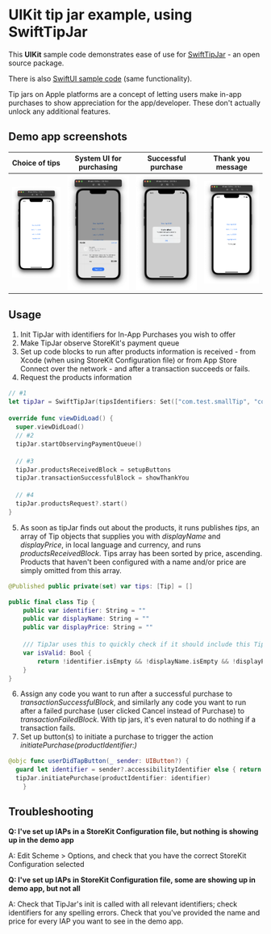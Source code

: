 # UIKit tip jar example, using SwiftTipJar

This **UIKit** sample code demonstrates ease of use for [SwiftTipJar](https://github.com/dkasaj/SwiftTipJar) - an open source package. 

There is also [SwiftUI sample code](https://github.com/dkasaj/SwiftTipJar-SwiftUI-Example) (same functionality). 

Tip jars on Apple platforms are a concept of letting users make in-app purchases to show appreciation for the app/developer. These don't actually unlock any additional features.

## Demo app screenshots
| Choice of tips | System UI for purchasing | Successful purchase | Thank you message |
| - | - | - | - |
![Choice of tips](Screenshots/1.png) | ![System UI for purchasing](Screenshots/2.png) | ![Successful purchase](Screenshots/3.png) | ![Thank you message](Screenshots/4.png)

## Usage
1. Init TipJar with identifiers for In-App Purchases you wish to offer
2. Make TipJar observe StoreKit's payment queue
3. Set up code blocks to run after products information is received - from Xcode (when using StoreKit Configuration file) or from App Store Connect over the network - and after a transaction succeeds or fails.
4. Request the products information 

```swift
// #1
let tipJar = SwiftTipJar(tipsIdentifiers: Set(["com.test.smallTip", "com.test.mediumTip", "com.test.largeTip", "com.test.hugeTip"]))

override func viewDidLoad() {
  super.viewDidLoad()
  // #2
  tipJar.startObservingPaymentQueue()

  // #3
  tipJar.productsReceivedBlock = setupButtons
  tipJar.transactionSuccessfulBlock = showThankYou

  // #4
  tipJar.productsRequest?.start()
}
```

5. As soon as tipJar finds out about the products, it runs publishes _tips_, an array of Tip objects that supplies you with _displayName_ and _displayPrice_, in local language and currency, and runs _productsReceivedBlock_. Tips array has been sorted by price, ascending. Products that haven't been configured with a name and/or price are simply omitted from this array. 

```swift
@Published public private(set) var tips: [Tip] = []
```

```swift
public final class Tip {
    public var identifier: String = ""
    public var displayName: String = ""
    public var displayPrice: String = ""

    /// TipJar uses this to quickly check if it should include this Tip in its published array.
    var isValid: Bool {
        return !identifier.isEmpty && !displayName.isEmpty && !displayPrice.isEmpty
    }
}
```
6. Assign any code you want to run after a successful purchase to _transactionSuccessfulBlock_, and similarly any code you want to run after a failed purchase (user clicked Cancel instead of Purchase) to _transactionFailedBlock_. 
With tip jars, it's even natural to do nothing if a transaction fails.  
7. Set up button(s) to initiate a purchase to trigger the action _initiatePurchase(productIdentifier:)_ 
```swift
@objc func userDidTapButton(_ sender: UIButton?) {
  guard let identifier = sender?.accessibilityIdentifier else { return }
  tipJar.initiatePurchase(productIdentifier: identifier)
    }
```

## Troubleshooting
**Q: I've set up IAPs in a StoreKit Configuration file, but nothing is showing up in the demo app**

A: Edit Scheme > Options, and check that you have the correct StoreKit Configuration selected

**Q: I've set up IAPs in StoreKit Configuration file, some are showing up in demo app, but not all**

A: Check that TipJar's init is called with all relevant identifiers; check identifiers for any spelling errors. Check that you've provided the name and price for every IAP you want to see in the demo app.
